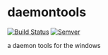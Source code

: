 daemontools
===========

[![Build Status](https://travis-ci.org/runner-mei/daemontools.svg?branch=master)](https://travis-ci.org/runner-mei/daemontools)
[![Semver](http://img.shields.io/SemVer/0.9.1.png)](http://semver.org/spec/v0.9.1.html)

a daemon tools for the windows
